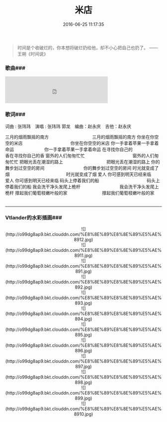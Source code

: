 ﻿---
title: 米店
date: 2016-06-25 11:17:35
tags: [民谣,水彩画]
categories: 文学电影音乐诗歌和画
---

<blockquote class="blockquote-center">时间是个收破烂的，你本想将破烂扔给他，却不小心把自己也扔了。 ——王朔《时间说》</blockquote>


### 歌曲###

<iframe frameborder="no" border="0" marginwidth="0" marginheight="0" width=330 height=86 
	src="http://music.163.com/outchain/player?type=2&id=26494698&auto=0&height=66">
</iframe>

### 歌词###

词曲 : 张玮玮　演唱 : 张玮玮 郭龙　编曲：赵永庆　吉他：赵永庆

三月的烟雨飘摇的南方　　　　　　　　　　三月的烟雨飘摇的南方
你坐在你空空的米店　　　　　　　　　　　你坐在你空空的米店
你一手拿着苹果一手拿着命运　　　　　　　你一手拿着苹果一手拿着命运
在寻找你自己的　　　　　　　　　　　　　香在寻找你自己的香
窗外的人们匆匆忙忙　　　　　　　　　　　窗外的人们匆匆忙忙
把眼光丢在潮湿的路上　　　　　　　　　　把眼光丢在潮湿的路上
你的舞步划过空空的房间　　　　　　　　　你的舞步划过空空的房间
时光就变成了烟　　　　　　　　　　　　　时光就变成了烟
爱人 你可感到明天已经来临　　　　　　　　爱人 你可感到明天已经来临
码头上停着我们的船　　　　　　　　　　　码头上停着我们的船
我会洗干净头发爬上桅杆　　　　　　　　　我会洗干净头发爬上桅杆
撑起我们葡萄枝嫩叶般的家　　　　　　　　撑起我们葡萄枝嫩叶般的家
　　
- - -

### Vtlander的水彩插画###

<center>![](http://o99dg8ap9.bkt.clouddn.com/%E8%8E%89%E8%8E%89%E5%AE%8912.jpg)</center>

<center>![](http://o99dg8ap9.bkt.clouddn.com/%E8%8E%89%E8%8E%89%E5%AE%8911.jpg)</center>

<!-- more -->

<center>![](http://o99dg8ap9.bkt.clouddn.com/%E8%8E%89%E8%8E%89%E5%AE%891.jpg)</center>

<center>![](http://o99dg8ap9.bkt.clouddn.com/%E8%8E%89%E8%8E%89%E5%AE%892.jpg)</center>

<center>![](http://o99dg8ap9.bkt.clouddn.com/%E8%8E%89%E8%8E%89%E5%AE%893.jpg)</center>

<center>![](http://o99dg8ap9.bkt.clouddn.com/%E8%8E%89%E8%8E%89%E5%AE%894.jpg)</center>
<center>![](http://o99dg8ap9.bkt.clouddn.com/%E8%8E%89%E8%8E%89%E5%AE%895.jpg)</center>

<center>![](http://o99dg8ap9.bkt.clouddn.com/%E8%8E%89%E8%8E%89%E5%AE%896.jpg)</center>

<center>![](http://o99dg8ap9.bkt.clouddn.com/%E8%8E%89%E8%8E%89%E5%AE%897.jpg)</center>

<center>![](http://o99dg8ap9.bkt.clouddn.com/%E8%8E%89%E8%8E%89%E5%AE%898.jpg)</center>

<center>![](http://o99dg8ap9.bkt.clouddn.com/%E8%8E%89%E8%8E%89%E5%AE%899.jpg)</center>

<center>![](http://o99dg8ap9.bkt.clouddn.com/%E8%8E%89%E8%8E%89%E5%AE%8910.jpg)</center>


